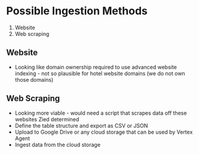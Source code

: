 # Possible Ingestion Methods
1. Website 
2. Web scraping 

## Website
* Looking like domain ownership required to use advanced website indexing - not so plausible for hotel website domains (we do not own those domains)

## Web Scraping 
* Looking more viable - would need a script that scrapes data off these websites Zied determined
* Define the table structure and export as CSV or JSON 
* Upload to Google Drive or any cloud storage that can be used by Vertex Agent
* Ingest data from the cloud storage